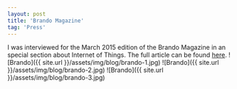```yaml
---
layout: post
title: 'Brando Magazine'
tag: 'Press'
---
```


I was interviewed for the March 2015 edition of the Brando Magazine in an special section about Internet of Things. The full article can be found [here](http://www.conexionbrando.com/1777791-cuales-son-los-desarrollos-argentinos-de-internet-de-las-cosas).
![Brando]({{ site.url }}/assets/img/blog/brando-1.jpg)
![Brando]({{ site.url }}/assets/img/blog/brando-2.jpg)
![Brando]({{ site.url }}/assets/img/blog/brando-3.jpg)